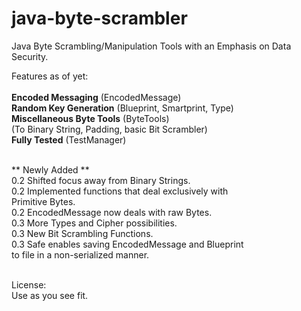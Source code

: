 # java-byte-scrambler
Java Byte Scrambling/Manipulation Tools with an Emphasis on Data Security.

Features as of yet: <br><br>
<b>Encoded Messaging</b> (EncodedMessage) <br>
<b>Random Key Generation</b> (Blueprint, Smartprint, Type) <br>
<b>Miscellaneous Byte Tools</b> (ByteTools) <br>
(To Binary String, Padding, basic Bit Scrambler) <br>
<b>Fully Tested</b> (TestManager) <br><br>

 ** Newly Added **<br>
 0.2 Shifted focus away from Binary Strings.<br>
 0.2 Implemented functions that deal exclusively with<br>
 Primitive Bytes.<br>
 0.2 EncodedMessage now deals with raw Bytes.<br>
 0.3 More Types and Cipher possibilities.<br>
 0.3 New Bit Scrambling Functions.<br>
 0.3 Safe enables saving EncodedMessage and Blueprint<br>
 to file in a non-serialized manner.<br><br>

License: <br>
Use as you see fit. 


